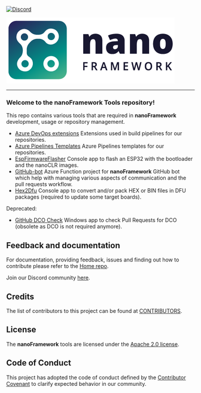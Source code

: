 [![Discord](https://img.shields.io/discord/478725473862549535.svg)](https://discord.gg/gCyBu8T)


![nanoFramework logo](https://github.com/nanoframework/Home/blob/master/resources/logo/nanoFramework-repo-logo.png)

-----

### Welcome to the **nanoFramework** Tools repository!

This repo contains various tools that are required in **nanoFramework** development, usage or repository management.

* [Azure DevOps extensions](AzureDevOps) Extensions used in build pipelines for our repositories.
* [Azure Pipelines Templates](azure-pipelines-templates) Azure Pipelines templates for our repositories.
* [EspFirmwareFlasher](EspFirmwareFlasher) Console app to flash an ESP32 with the bootloader and the nanoCLR images.
* [GitHub-bot](AzureFunction-github-bot) Azure Function project for **nanoFramework** GitHub bot which help with managing various aspects of communication and the pull requests workflow.
* [Hex2Dfu](nanoFramework.Tools.Hex2Dfu) Console app to convert and/or pack HEX or BIN files in DFU packages (required to update some target boards).

Deprecated:

* [GitHub DCO Check](GitHubDcoCheck) Windows app to check Pull Requests for DCO (obsolete as DCO is not required anymore).


## Feedback and documentation

For documentation, providing feedback, issues and finding out how to contribute please refer to the [Home repo](https://github.com/nanoframework/Home).

Join our Discord community [here](https://discord.gg/gCyBu8T).


## Credits

The list of contributors to this project can be found at [CONTRIBUTORS](https://github.com/nanoframework/Home/blob/master/CONTRIBUTORS.md).


## License

The **nanoFramework** tools are licensed under the [Apache 2.0 license](http://www.apache.org/licenses/LICENSE-2.0).


## Code of Conduct
This project has adopted the code of conduct defined by the [Contributor Covenant](http://contributor-covenant.org/)
to clarify expected behavior in our community.
